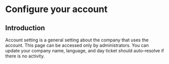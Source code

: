 # Configure your account

## Introduction

Account setting is a general setting about the company that uses the account. This page can be accessed only by administrators. You can update your company name, language, and day ticket should auto-resolve if there is no activity.
